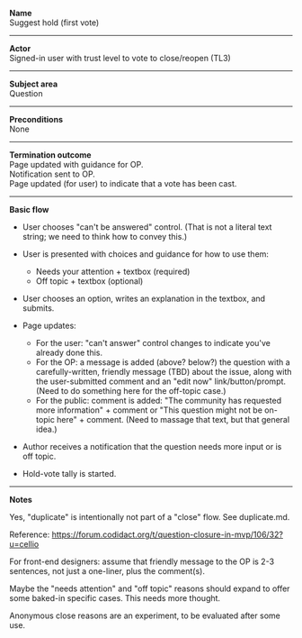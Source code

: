 **Name**  
Suggest hold (first vote)

----

**Actor**  
Signed-in user with trust level to vote to close/reopen (TL3)

----

**Subject area**  
Question

----

**Preconditions**  
None

----

**Termination outcome**  
Page updated with guidance for OP.  
Notification sent to OP.  
Page updated (for user) to indicate that a vote has been cast.

----

**Basic flow**

- User chooses "can't be answered" control.  (That is not a literal text string; we need to think how to convey this.)

- User is presented with choices and guidance for how to use them:
  - Needs your attention + textbox (required)
  - Off topic + textbox (optional)

- User chooses an option, writes an explanation in the textbox, and submits.

- Page updates:
  - For the user: "can't answer" control changes to indicate you've already done this.
  - For the OP: a message is added (above? below?) the question with a carefully-written, friendly message (TBD) about the issue, along with the user-submitted comment and an "edit now" link/button/prompt.  (Need to do something here for the off-topic case.)
  - For the public: comment is added: "The community has requested more information" + comment or "This question might not be on-topic here" + comment.  (Need to massage that text, but that general idea.)

- Author receives a notification that the question needs more input or is off topic.

- Hold-vote tally is started.

----

**Notes**

Yes, "duplicate" is intentionally not part of a "close" flow.  See duplicate.md.

Reference: https://forum.codidact.org/t/question-closure-in-mvp/106/32?u=cellio

For front-end designers: assume that friendly message to the OP is 2-3 sentences, not just a one-liner, plus the comment(s).

Maybe the "needs attention" and "off topic" reasons should expand to offer some baked-in specific cases.  This needs more thought.

Anonymous close reasons are an experiment, to be evaluated after some use.
